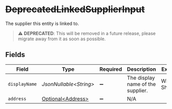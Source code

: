 # ~~DeprecatedLinkedSupplierInput~~

The supplier this entity is linked to.

> :warning: **DEPRECATED**: This will be removed in a future release, please migrate away from it as soon as possible.


## Fields

| Field                                                    | Type                                                     | Required                                                 | Description                                              | Example                                                  |
| -------------------------------------------------------- | -------------------------------------------------------- | -------------------------------------------------------- | -------------------------------------------------------- | -------------------------------------------------------- |
| `displayName`                                            | *JsonNullable\<String>*                                  | :heavy_minus_sign:                                       | The display name of the supplier.                        | Windsurf Shop                                            |
| `address`                                                | [Optional\<Address>](../../models/components/Address.md) | :heavy_minus_sign:                                       | N/A                                                      |                                                          |
